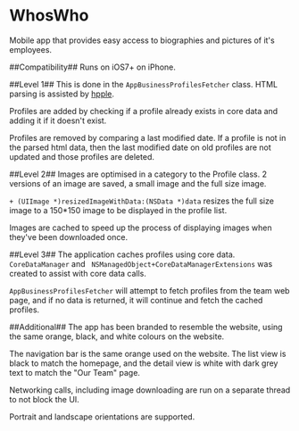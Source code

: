 WhosWho
=======

Mobile app that provides easy access to biographies and pictures of it's employees.

##Compatibility##
Runs on iOS7+ on iPhone.


##Level 1##
This is done in the `AppBusinessProfilesFetcher` class. HTML parsing is assisted by [hpple](https://github.com/topfunky/hpple). 

Profiles are added by checking if a profile already exists in core data and adding it if it doesn't exist.

Profiles are removed by comparing a last modified date. If a profile is not in the parsed html data, then the last modified date on old profiles are not updated and those profiles are deleted.

##Level 2##
Images are optimised in a category to the Profile class. 2 versions of an image are saved, a small image and the full size image.

`+ (UIImage *)resizedImageWithData:(NSData *)data` resizes the full size image to a 150*150 image to be displayed in the profile list.

Images are cached to speed up the process of displaying images when they've been downloaded once.

##Level 3##
The application caches profiles using core data.
`CoreDataManager` and ` NSManagedObject+CoreDataManagerExtensions` was created to assist with core data calls. 

`AppBusinessProfilesFetcher` will attempt to fetch profiles from the team web page, and if no data is returned, it will continue and fetch the cached profiles.

##Additional##
The app has been branded to resemble the website, using the same orange, black, and white colours on the website.

The navigation bar is the same orange used on the website.
The list view is black to match the homepage, and the detail view is white with dark grey text to match the "Our Team" page.

Networking calls, including image downloading are run on a separate thread to not block the UI. 

Portrait and landscape orientations are supported.